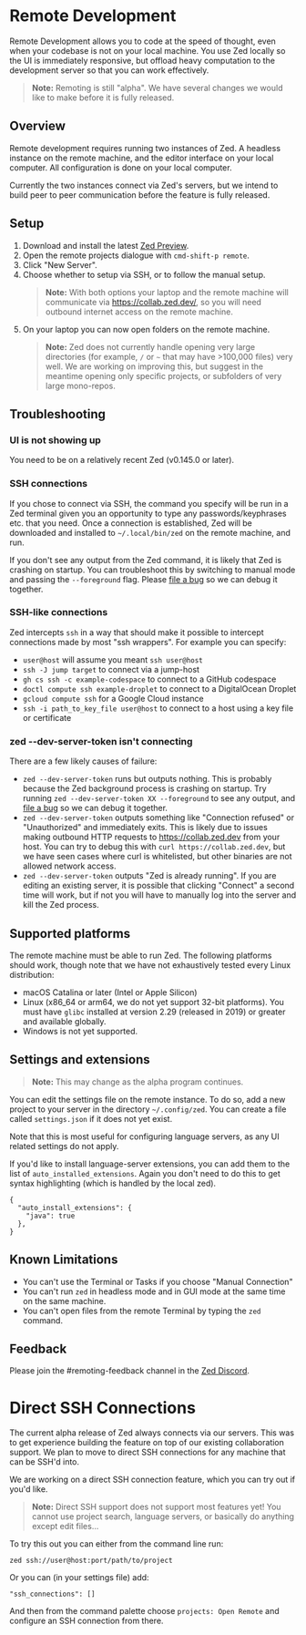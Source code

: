 # Remote Development

Remote Development allows you to code at the speed of thought, even when your codebase is not on your local machine. You use Zed locally so the UI is immediately responsive, but offload heavy computation to the development server so that you can work effectively.

> **Note:** Remoting is still "alpha". We have several changes we would like to make before it is fully released.

## Overview

Remote development requires running two instances of Zed. A headless instance on the remote machine, and the editor interface on your local computer. All configuration is done on your local computer.

Currently the two instances connect via Zed's servers, but we intend to build peer to peer communication before the feature is fully released.

## Setup

1. Download and install the latest [Zed Preview](https://zed.dev/releases/preview).
1. Open the remote projects dialogue with `cmd-shift-p remote`.
1. Click "New Server".
1. Choose whether to setup via SSH, or to follow the manual setup.
   > **Note:** With both options your laptop and the remote machine will communicate
   > via https://collab.zed.dev/, so you will need outbound internet access on the remote machine.
1. On your laptop you can now open folders on the remote machine.
   > **Note:** Zed does not currently handle opening very large directories (for example, `/` or `~` that may have >100,000 files) very well. We are working on improving this, but suggest in the meantime opening only specific projects, or subfolders of very large mono-repos.

## Troubleshooting

### UI is not showing up

You need to be on a relatively recent Zed (v0.145.0 or later).

### SSH connections

If you chose to connect via SSH, the command you specify will be run in a Zed terminal given you an opportunity to type any passwords/keyphrases etc. that you need.
Once a connection is established, Zed will be downloaded and installed to `~/.local/bin/zed` on the remote machine, and run.

If you don't see any output from the Zed command, it is likely that Zed is crashing
on startup. You can troubleshoot this by switching to manual mode and passing the `--foreground` flag. Please [file a bug](https://github.com/zed-industries/zed) so we can debug it together.

### SSH-like connections

Zed intercepts `ssh` in a way that should make it possible to intercept connections made by most "ssh wrappers". For example you
can specify:

- `user@host` will assume you meant `ssh user@host`
- `ssh -J jump target` to connect via a jump-host
- `gh cs ssh -c example-codespace` to connect to a GitHub codespace
- `doctl compute ssh example-droplet` to connect to a DigitalOcean Droplet
- `gcloud compute ssh` for a Google Cloud instance
- `ssh -i path_to_key_file user@host` to connect to a host using a key file or certificate

### zed --dev-server-token isn't connecting

There are a few likely causes of failure:

- `zed --dev-server-token` runs but outputs nothing. This is probably because the Zed background process is crashing on startup. Try running `zed --dev-server-token XX --foreground` to see any output, and [file a bug](https://github.com/zed-industries/zed) so we can debug it together.
- `zed --dev-server-token` outputs something like "Connection refused" or "Unauthorized" and immediately exits. This is likely due to issues making outbound HTTP requests to https://collab.zed.dev from your host. You can try to debug this with `curl https://collab.zed.dev`, but we have seen cases where curl is whitelisted, but other binaries are not allowed network access.
- `zed --dev-server-token` outputs "Zed is already running". If you are editing an existing server, it is possible that clicking "Connect" a second time will work, but if not you will have to manually log into the server and kill the Zed process.

## Supported platforms

The remote machine must be able to run Zed. The following platforms should work, though note that we have not exhaustively tested every Linux distribution:

- macOS Catalina or later (Intel or Apple Silicon)
- Linux (x86_64 or arm64, we do not yet support 32-bit platforms). You must have `glibc` installed at version 2.29 (released in 2019) or greater and available globally.
- Windows is not yet supported.

## Settings and extensions

> **Note:** This may change as the alpha program continues.

You can edit the settings file on the remote instance. To do so, add a new project to your server in the directory `~/.config/zed`. You can create a file called `settings.json` if it does not yet exist.

Note that this is most useful for configuring language servers, as any UI related settings do not apply.

If you'd like to install language-server extensions, you can add them to the list of `auto_installed_extensions`. Again you don't need to do this to get syntax highlighting (which is handled by the local zed).

```
{
  "auto_install_extensions": {
    "java": true
  },
}
```

## Known Limitations

- You can't use the Terminal or Tasks if you choose "Manual Connection"
- You can't run `zed` in headless mode and in GUI mode at the same time on the same machine.
- You can't open files from the remote Terminal by typing the `zed` command.

## Feedback

Please join the #remoting-feedback channel in the [Zed Discord](https://discord.gg/qSDQ8VWc7k).

# Direct SSH Connections

The current alpha release of Zed always connects via our servers. This was to get experience building the feature on top of our existing collaboration support. We plan to move to direct SSH connections for any machine that can be SSH'd into.

We are working on a direct SSH connection feature, which you can try out if you'd like.

> **Note:** Direct SSH support does not support most features yet! You cannot use project search, language servers, or basically do anything except edit files...

To try this out you can either from the command line run:

```
zed ssh://user@host:port/path/to/project
```

Or you can (in your settings file) add:

```
"ssh_connections": []
```

And then from the command palette choose `projects: Open Remote` and configure an SSH connection from there.
